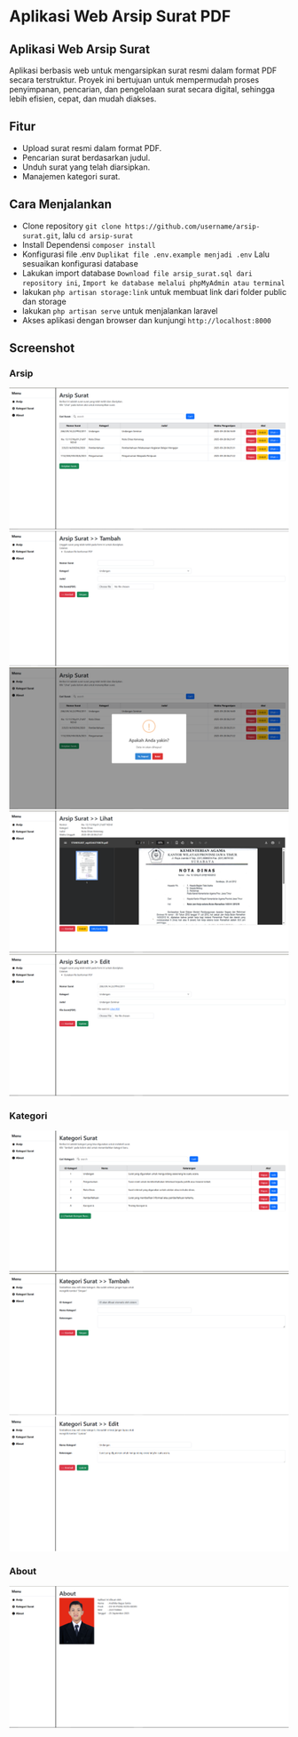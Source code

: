 # Aplikasi Web Arsip Surat PDF

## Aplikasi Web Arsip Surat
Aplikasi berbasis web untuk mengarsipkan surat resmi dalam format PDF secara terstruktur. Proyek ini bertujuan untuk mempermudah proses penyimpanan, pencarian, dan pengelolaan surat secara digital, sehingga lebih efisien, cepat, dan mudah diakses.

## Fitur
- Upload surat resmi dalam format PDF.
- Pencarian surat berdasarkan judul.
- Unduh surat yang telah diarsipkan.
- Manajemen kategori surat.

## Cara Menjalankan
- Clone repository `git clone https://github.com/username/arsip-surat.git`, lalu `cd arsip-surat`
- Install Dependensi `composer install`
- Konfigurasi file .env `Duplikat file .env.example menjadi .env` Lalu sesuaikan konfigurasi database
- Lakukan import database `Download file arsip_surat.sql dari repository ini`, `Import ke database melalui phpMyAdmin atau terminal`
- lakukan `php artisan storage:link` untuk membuat link dari folder public dan storage
- lakukan `php artisan serve` untuk menjalankan laravel
- Akses aplikasi dengan browser dan kunjungi `http://localhost:8000`

## Screenshot
### Arsip
![Arsip](screenshot/arsip-index.png)
![Tambah Arsip](screenshot/arsip-tambah.png)
![Hapus Arsip](screenshot/arsip-hapus.png)
![Lihat Detail Arsip](screenshot/arsip-lihat.png)
![Edit Arsip](screenshot/arsip-edit.png)
### Kategori
![Kategori](screenshot/kategori-index.png)
![Tambah Kategori](screenshot/kategori-tambah.png)
![Edit Kategori](screenshot/kategori-edit.png)
### About
![About](screenshot/about.png)
